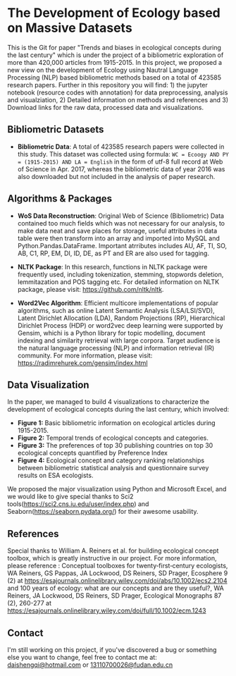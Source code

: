 # The Development of Ecology based on Massive Datasets 
This is the Git for paper "Trends and biases in ecological concepts during the last century" which is under the project of a bibliometric exploration of more than 420,000 articles from 1915-2015. 
In this project, we proposed a new view on the development of Ecology using Nautral Language Processing (NLP) based bibliometric methods based on a total of 423585 research papers. Further in this repository you will find: 1) the jupyter notebook (resource codes with annotation) for data preprocessing, analysis and visualziation, 2) Detailed information on methods and references and 3) Download links for the raw data, processed data and visualizations.

## Bibliometric Datasets
* **Bibliometric Data**: A total of 423585 research papers were collected in this study. This dataset was collected using formula: `WC = Ecoogy AND PY = (1915-2015) AND LA = English` in the form of utf-8 full record at Web of Science in Apr. 2017, whereas the bibliometric data of year 2016 was also downloaded but not included in the analysis of paper research.

## Algorithms & Packages
* **WoS Data Reconstruction**: Original Web of Science (Bibliometric) Data contained too much fields which was not necessary for our analysis, to make data neat and save places for storage, useful attributes in data table were then transform into an array and imported into MySQL and Python.Pandas.DataFrame. Important atrributes includes AU, AF, TI, SO, AB, C1, RP, EM, DI, ID, DE, as PT and ER are also used for tagging. 

* **NLTK Package**: In this research, functions in NLTK package were frequently used, including tokenization, stemming, stopwords deletion, lemmitazation and POS tagging etc. For detailed information on NLTK package, please visit: https://github.com/nltk/nltk.

* **Word2Vec Algorithm**: Efficient multicore implementations of popular algorithms, such as online Latent Semantic Analysis (LSA/LSI/SVD), Latent Dirichlet Allocation (LDA), Random Projections (RP), Hierarchical Dirichlet Process (HDP) or word2vec deep learning were supported by Gensim, whichi is a Python library for topic modelling, document indexing and similarity retrieval with large corpora. Target audience is the natural language processing (NLP) and information retrieval (IR) community. For more information, please visit: https://radimrehurek.com/gensim/index.html

## Data Visualization
In the paper, we managed to build 4 visualizations to characterize the development of ecological concepts during the last century, which involved:
* **Figure 1:** Basic bibliometric information on ecological articles during 1915-2015.
* **Figure 2:** Temporal trends of ecological concepts and categories.
* **Figure 3:** The preferences of top 30 publishing countries on top 30 ecological concepts quantified by Preference Index
* **Figure 4:** Ecological concept and category ranking relationships between bibliometric statistical analysis and questionnaire survey results on ESA ecologists.

We proposed the major visualization using Python and Microsoft Excel, and we would like to give special thanks to Sci2 tools(https://sci2.cns.iu.edu/user/index.php) and Seaborn(https://seaborn.pydata.org/) for their awesome usability.

## References
Special thanks to William A. Reiners et al. for building ecological concept toolbox, which is greatly instructive in our project. For more information, please reference : 
Conceptual toolboxes for twenty‐first‐century ecologists, WA Reiners, GS Pappas, JA Lockwood, DS Reiners, SD Prager, Ecosphere 9 (2) at https://esajournals.onlinelibrary.wiley.com/doi/abs/10.1002/ecs2.2104
and
100 years of ecology: what are our concepts and are they useful?, WA Reiners, JA Lockwood, DS Reiners, SD Prager, Ecological Monographs 87 (2), 260-277 at https://esajournals.onlinelibrary.wiley.com/doi/full/10.1002/ecm.1243

## Contact
I'm still working on this project, if you've discovered a bug or something else you want to change, feel free to contact me at: daishengqi@hotmail.com or 13110700026@fudan.edu.cn
